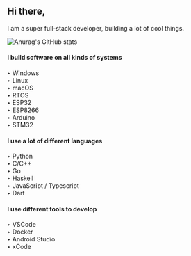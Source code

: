 ## Hi there,
I am a super full-stack developer, building a lot of cool things.

![Anurag's GitHub stats](https://github-readme-stats.vercel.app/api?username=kochc&hide=stars,contribs&show_icons=true)


#### I build software on all kinds of systems

‣ Windows  
‣ Linux  
‣ macOS  
‣ RTOS  
‣ ESP32  
‣ ESP8266  
‣ Arduino  
‣ STM32

#### I use a lot of different languages

‣ Python  
‣ C/C++  
‣ Go  
‣ Haskell  
‣ JavaScript / Typescript  
‣ Dart  

#### I use different tools to develop
 
‣ VSCode  
‣ Docker  
‣ Android Studio  
‣ xCode  
